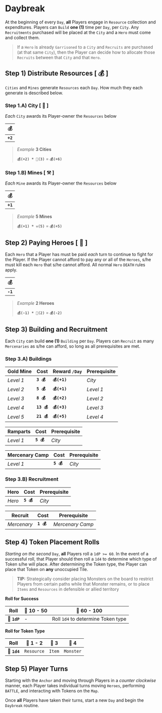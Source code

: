 # Daybreak
At the beginning of every `Day`, **all** Players engage in `Resource` collection and expenditures.  Players can `Build` **one (1)** time per `Day`, per `City`.  Any `Recruitments` purchased will be placed at the `City` and a `Hero` must come and collect them.

> If a `Hero` is already `Garrisoned` to a `City` and `Recruits` are purchased (at that same `City`), then the Player can decide how to allocate those `Recruits` between that `City` and that `Hero`.

## Step 1) Distribute Resources [ 💰 ]
`Cities` and `Mines` generate `Resources` each `Day`.  How much they each generate is described below.

### Step 1.A) City [ 🏰 ]
*Each* `City` awards its Player-owner the `Resources` below

|💰|
|---|
|**`+2`**|

> *Example* **3 Cities**
> 
> **`💰(+2) * 🏰(3)`** = **`💰(+6)`**

### Step 1.B) Mines [ ⚒️ ]
*Each* `Mine` awards its Player-owner the `Resources` below

|💰|
|---|
|**`+1`**|

> *Example* **5 Mines**
> 
> **`💰(+1) * ⚒️(5)`** = **`💰(+5)`**

## Step 2) Paying Heroes [ 🧙‍ ]
Each `Hero` that a Player has must be paid *each* turn to continue to fight for the Player.  If the Player cannot afford to pay any or all of the `Heroes`, s/he must kill each `Hero` that s/he cannot afford.  All normal `Hero` `DEATH` rules apply.

|💰|
|---|
|**`-1`**|

> *Example* **2 Heroes**
> 
> **`💰(-1) * 🧙‍(2)`** = **`💰(-2)`**

## Step 3) Building and Recruitment
Each `City` can build **one (1)** `Building` per `Day`.  Players can `Recruit` as many `Mercenaries` as s/he can afford, so long as all prerequisites are met.

### Step 3.A) Buildings
|Gold Mine|Cost|Reward `/Day`|Prerequisite|
|-|-|-|-|
|*Level 1*|**`3 💰`**|**`💰(+1)`**|*City*|
|*Level 2*|**`5 💰`**|**`💰(+1)`**|*Level 1*|
|*Level 3*|**`8 💰`**|**`💰(+2)`**|*Level 2*|
|*Level 4*|**`13 💰`**|**`💰(+3)`**|*Level 3*|
|*Level 5*|**`21 💰`**|**`💰(+5)`**|*Level 4*|

|Ramparts|Cost|Prerequisite|
|-|-|-|
|*Level 1*|**`5 💰`**|*City*|

|Mercenary Camp|Cost|Prerequisite|
|-|-|-|
|*Level 1*|**`5 💰`**|*City*|

### Step 3.B) Recruitment
|Hero|Cost|Prerequisite|
|-|-|-|
|*Hero*|**`5 💰`**|*City*|

|Recruit|Cost|Prerequisite|
|-|-|-|
|*Mercenary*|**`1 💰`**|*Mercenary Camp*|

## Step 4) Token Placement Rolls
*Starting on the second* `Day`, **all** Players roll a `1dP >= 60`.  In the event of a successful roll, that Player should then roll a `1d4` to determine which type of Token s/he will place.  After determining the Token type, the Player can place that Token on **any** unoccupied Tile.

> **TIP:** Strategically consider placing Monsters on the board to restrict Players from certain paths while that Monster remains, or to place `Items` and `Resources` in defensible or allied territory

**Roll for Success**

|Roll|🎲 10 - 50|🎲 60 - 100|
|---|---|---|
|🎲 **`1dP`**|-|Roll `1d4` to determine Token type|

**Roll for Token Type**

|Roll|🎲 1 - 2|🎲 3|🎲 4|
|---|---|---|---|
|🎲 **`1d4`**|`Resource`|`Item`|`Monster`|

## Step 5) Player Turns
Starting with the `Anchor` and moving through Players in a *counter clockwise* manner, each Player takes individual turns moving `Heroes`, performing `BATTLE`, and interacting with Tokens on the `Map`.

Once **all** Players have taken their turns, start a new `Day` and begin the `Daybreak` routine.